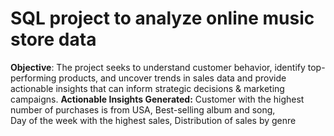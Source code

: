 # SQL project to analyze online music store data
**Objective**: The project seeks to understand customer behavior, identify top-performing products, and uncover trends in sales data and provide actionable insights that can inform strategic decisions & marketing campaigns. 
**Actionable Insights Generated:** 
Customer with the highest number of purchases is from USA,
Best-selling album and song,      
Day of the week with the highest sales,
Distribution of sales by genre
